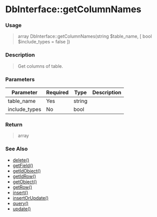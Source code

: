 
# DbInterface::getColumnNames 

### Usage

> array DbInterface::getColumnNames(string $table_name, [ bool $include_types = false ])

### Description

> Get columns of table.

### Parameters

Parameter | Required | Type | Description
------------- |------------- |------------- |------------- 
table_name | Yes | string |
include_types | No | bool |

### Return
> array 
### See Also

* [delete()](delete.md)
* [getField()](getfield.md)
* [getIdObject()](getidobject.md)
* [getIdRow()](getidrow.md)
* [getObject()](getobject.md)
* [getRow()](getrow.md)
* [insert()](insert.md)
* [insertOrUpdate()](insertorupdate.md)
* [query()](query.md)
* [update()](update.md)



